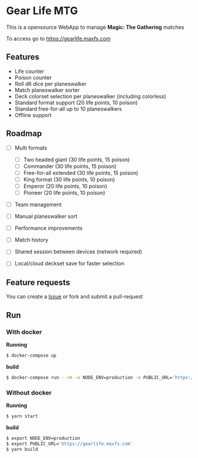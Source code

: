 # Gear Life MTG

This is a opensource WebApp to manage **Magic: The Gathering** matches

To access go to https://gearlife.maxfs.com

## Features

- Life counter
- Poison counter
- Roll d6 dice per planeswalker
- Match planeswalker sorter
- Deck colorset selection per planeswalker (including colorless)
- Standard format support (20 life points, 10 poison)
- Standard free-for-all up to 10 planeswalkers
- Offline support


## Roadmap

- [ ] Multi formats
  - [ ] Two headed giant (30 life points, 15 poison)
  - [ ] Commander (30 life points, 15 poison)
  - [ ] Free-for-all extended (30 life points, 15 poison)
  - [ ] King format (30 life points, 10 poison)
  - [ ] Emperor (20 life points, 10 poison)
  - [ ] Pioneer (20 life points, 10 poison)
- [ ] Team management
- [ ] Manual planeswalker sort
- [ ] Performance improvements
- [ ] Match history
- [ ] Shared session between devices (network required)
- [ ] Local/cloud deckset save for faster selection


## Feature requests

You can create a [Issue](https://github.com/max2320/gear-life-mtg/issues) or fork and submit a pull-request


## Run

### With docker

**Running**
```bash
$ docker-compose up
```

**build**
```bash
$ docker-compose run --rm -e NODE_ENV=production -e PUBLIC_URL='https://gearlife.maxfs.com' web yarn build
```


### Without docker

**Running**
```bash
$ yarn start
```

**build**
```bash
$ export NODE_ENV=production
$ export PUBLIC_URL='https://gearlife.maxfs.com'
$ yarn build
```
